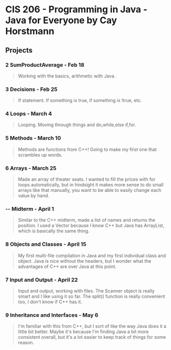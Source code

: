 # CIS 206 - Programming in Java - Java for Everyone by Cay Horstmann

## Projects

### 2 SumProductAverage - Feb 18
>Working with the basics, arithmetic with Java.

### 3 Decisions - Feb 25
>If statement. If something is true, if something is !true, etc.

### 4 Loops - March 4
>Looping. Moving through things and do,while,else if,for.

### 5 Methods - March 10
>Methods are functions from C++! Going to make my first one that scrambles up words.

### 6 Arrays - March 25
>Made an array of theater seats. I wanted to fill the prices with for loops automatically, but in hindsight it
>makes more sense to do small arrays like that manually, you want to be able to easily change each value by hand.

### -- Midterm - April 1
>Similar to the C++ midterm, made a list of names and returns the position. I used a Vector because I know C++
>but Java has ArrayList, which is basically the same thing.

### 8 Objects and Classes - April 15
>My first multi-file compilation in Java and my first individual class and object.
>Java is nice without the headers, but I wonder what the advantages of C++ are over Java at this point.

### 7 Input and Output - April 22
>Input and output, working with files. The Scanner object is really smart and I like
>using it so far. The split() function is really convenient too, I don't know if C++ has it.

### 9 Inheritance and Interfaces - May 6 
>I'm familiar with this from C++, but I sort of like the way Java does it a little bit better.
>Maybe it's because I'm finding Java a bit more consistent overall, but it's a lot easier to keep track
>of things for some reason.
